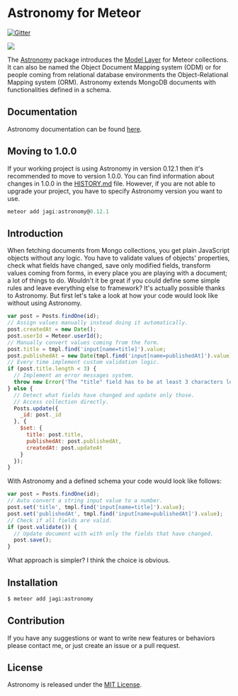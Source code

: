 # Astronomy for Meteor

[![Gitter](https://badges.gitter.im/Join%20Chat.svg)](https://gitter.im/jagi/meteor-astronomy?utm_source=badge&utm_medium=badge&utm_campaign=pr-badge&utm_content=body_badge)

<img src="http://astronomy.jagi.io/logo.png" />

The [Astronomy](https://atmospherejs.com/jagi/astronomy) package introduces the [Model Layer](http://en.wikipedia.org/wiki/Model%E2%80%93view%E2%80%93controller) for Meteor collections. It can also be named the Object Document Mapping system (ODM) or for people coming from relational database environments the Object-Relational Mapping system (ORM). Astronomy extends MongoDB documents with functionalities defined in a schema.

## Documentation

Astronomy documentation can be found [here](http://astronomy.jagi.io).

## Moving to 1.0.0

If your working project is using Astronomy in version 0.12.1 then it's recommended to move to version 1.0.0. You can find information about changes in 1.0.0 in the [HISTORY.md](https://github.com/jagi/meteor-astronomy/blob/master/HISTORY.md) file. However, if you are not able to upgrade your project, you have to specify Astronomy version you want to use.

```js
meteor add jagi:astronomy@0.12.1
```

## Introduction

When fetching documents from Mongo collections, you get plain JavaScript objects without any logic. You have to validate values of objects' properties, check what fields have changed, save only modified fields, transform values coming from forms, in every place you are playing with a document; a lot of things to do. Wouldn't it be great if you could define some simple rules and leave everything else to framework? It's actually possible thanks to Astronomy. But first let's take a look at how your code would look like without using Astronomy.

```js
var post = Posts.findOne(id);
// Assign values manually instead doing it automatically.
post.createdAt = new Date();
post.userId = Meteor.userId();
// Manually convert values coming from the form.
post.title = tmpl.find('input[name=title]').value;
post.publishedAt = new Date(tmpl.find('input[name=publishedAt]').value);
// Every time implement custom validation logic.
if (post.title.length < 3) {
  // Implement an error messages system.
  throw new Error('The "title" field has to be at least 3 characters long');
} else {
  // Detect what fields have changed and update only those.
  // Access collection directly.
  Posts.update({
    _id: post._id
  }, {
    $set: {
      title: post.title,
      publishedAt: post.publishedAt,
      createdAt: post.updateAt
    }
  });
}
```

With Astronomy and a defined schema your code would look like follows:

```js
var post = Posts.findOne(id);
// Auto convert a string input value to a number.
post.set('title', tmpl.find('input[name=title]').value);
post.set('publishedAt', tmpl.find('input[name=publishedAt]').value);
// Check if all fields are valid.
if (post.validate()) {
  // Update document with with only the fields that have changed.
  post.save();
}
```

What approach is simpler? I think the choice is obvious.

## Installation

```sh
$ meteor add jagi:astronomy
```

## Contribution

If you have any suggestions or want to write new features or behaviors please contact me, or just create an issue or a pull request.

## License

Astronomy is released under the [MIT License](http://opensource.org/licenses/MIT).
